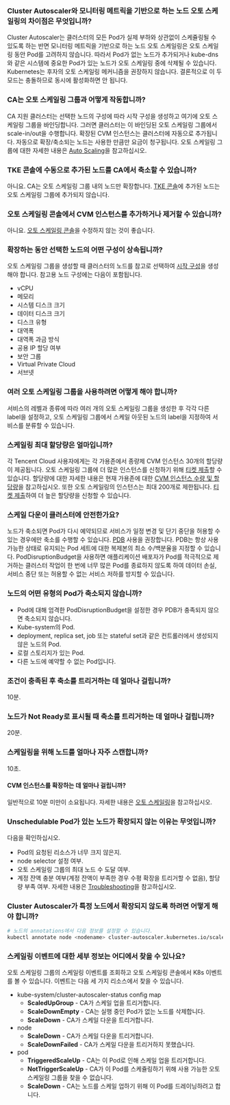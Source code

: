 ### Cluster Autoscaler와 모니터링 메트릭을 기반으로 하는 노드 오토 스케일링의 차이점은 무엇입니까?

Cluster Autoscaler는 클러스터의 모든 Pod가 실제 부하와 상관없이 스케쥴링될 수 있도록 하는 반면 모니터링 메트릭을 기반으로 하는 노드 오토 스케일링은 오토 스케일링 동안 Pod를 고려하지 않습니다. 따라서 Pod가 없는 노드가 추가되거나 kube-dns와 같은 시스템에 중요한 Pod가 있는 노드가 오토 스케일링 중에 삭제될 수 있습니다. Kubernetes는 후자의 오토 스케일링 메커니즘을 권장하지 않습니다. 결론적으로 이 두 모드는 충돌하므로 동시에 활성화하면 안 됩니다.

### CA는 오토 스케일링 그룹과 어떻게 작동합니까?

CA 지원 클러스터는 선택한 노드의 구성에 따라 시작 구성을 생성하고 여기에 오토 스케일링 그룹을 바인딩합니다. 그러면 클러스터는 이 바인딩된 오토 스케일링 그룹에서 scale-in/out을 수행합니다. 확장된 CVM 인스턴스는 클러스터에 자동으로 추가됩니다. 자동으로 확장/축소되는 노드는 사용한 만큼만 요금이 청구됩니다. 오토 스케일링 그룹에 대한 자세한 내용은 [Auto Scaling](https://intl.cloud.tencent.com/document/product/377)을 참고하십시오.

### TKE 콘솔에 수동으로 추가된 노드를 CA에서 축소할 수 있습니까?

아니요. CA는 오토 스케일링 그룹 내의 노드만 확장합니다. [TKE 콘솔](https://console.cloud.tencent.com/tke2)에 추가된 노드는 오토 스케일링 그룹에 추가되지 않습니다.

### 오토 스케일링 콘솔에서 CVM 인스턴스를 추가하거나 제거할 수 있습니까?

아니요. [오토 스케일링 콘솔](https://console.cloud.tencent.com/autoscaling)을 수정하지 않는 것이 좋습니다.

### 확장하는 동안 선택한 노드의 어떤 구성이 상속됩니까?

오토 스케일링 그룹을 생성할 때 클러스터의 노드를 참고로 선택하여 [시작 구성](https://intl.cloud.tencent.com/document/product/377/8543)을 생성해야 합니다. 참고용 노드 구성에는 다음이 포함됩니다.
 - vCPU
 - 메모리
 - 시스템 디스크 크기
 - 데이터 디스크 크기
 - 디스크 유형
 - 대역폭
 - 대역폭 과금 방식
 - 공용 IP 할당 여부
 - 보안 그룹
 - Virtual Private Cloud
 - 서브넷

### 여러 오토 스케일링 그룹을 사용하려면 어떻게 해야 합니까?

서비스의 레벨과 종류에 따라 여러 개의 오토 스케일링 그룹을 생성한 후 각각 다른 label을 설정하고, 오토 스케일링 그룹에서 스케일 아웃된 노드의 label을 지정하여 서비스를 분류할 수 있습니다.

### 스케일링 최대 할당량은 얼마입니까?

각 Tencent Cloud 사용자에게는 각 가용존에서 종량제 CVM 인스턴스 30개의 할당량이 제공됩니다. 오토 스케일링 그룹에 더 많은 인스턴스를 신청하기 위해 [티켓 제출](https://console.cloud.tencent.com/workorder/category)할 수 있습니다.
할당량에 대한 자세한 내용은 현재 가용존에 대한 [CVM 인스턴스 수량 및 할당량](https://console.cloud.tencent.com/cvm/overview)을 참고하십시오. 또한 오토 스케일링의 인스턴스는 최대 200개로 제한됩니다. [티켓 제출](https://console.cloud.tencent.com/workorder/category)하여 더 높은 할당량을 신청할 수 있습니다.

### 스케일 다운이 클러스터에 안전한가요?

노드가 축소되면 Pod가 다시 예약되므로 서비스가 일정 변경 및 단기 중단을 허용할 수 있는 경우에만 축소를 수행할 수 있습니다. [PDB](https://kubernetes.io/docs/tasks/run-application/configure-pdb/) 사용을 권장합니다. PDB는 항상 사용 가능한 상태로 유지되는 Pod 세트에 대한 복제본의 최소 수/백분율을 지정할 수 있습니다. PodDisruptionBudget을 사용하면 애플리케이션 배포자가 Pod를 적극적으로 제거하는 클러스터 작업이 한 번에 너무 많은 Pod를 종료하지 않도록 하여 데이터 손실, 서비스 중단 또는 허용할 수 없는 서비스 저하를 방지할 수 있습니다.

### 노드의 어떤 유형의 Pod가 축소되지 않습니까?

 - Pod에 대해 엄격한 PodDisruptionBudget을 설정한 경우 PDB가 충족되지 않으면 축소되지 않습니다.
 - Kube-system의 Pod.
 - deployment, replica set, job 또는 stateful set과 같은 컨트롤러에서 생성되지 않은 노드의 Pod.
 - 로컬 스토리지가 있는 Pod.
 - 다른 노드에 예약할 수 없는 Pod입니다.

### 조건이 충족된 후 축소를 트리거하는 데 얼마나 걸립니까?

10분.

### 노드가 Not Ready로 표시될 때 축소를 트리거하는 데 얼마나 걸립니까?

20분.

### 스케일링을 위해 노드를 얼마나 자주 스캔합니까?

10초.

#### CVM 인스턴스를 확장하는 데 얼마나 걸립니까?

일반적으로 10분 미만이 소요됩니다. 자세한 내용은 [오토 스케일링](https://intl.cloud.tencent.com/document/product/377)을 참고하십시오.

### Unschedulable Pod가 있는 노드가 확장되지 않는 이유는 무엇입니까?

다음을 확인하십시오.
- Pod의 요청된 리소스가 너무 크지 않은지.
- node selector 설정 여부.
- 오토 스케일링 그룹의 최대 노드 수 도달 여부.
- 계정 잔액 충분 여부(계정 잔액이 부족한 경우 수평 확장을 트리거할 수 없음), 할당량 부족 여부. 자세한 내용은 [Troubleshooting](https://intl.cloud.tencent.com/document/product/377/8626)을 참고하십시오.


### Cluster Autoscaler가 특정 노드에서 확장되지 않도록 하려면 어떻게 해야 합니까?

``` sh
# 노드의 annotations에서 다음 정보를 설정할 수 있습니다.
kubectl annotate node <nodename> cluster-autoscaler.kubernetes.io/scale-down-disabled=true
```


### 스케일링 이벤트에 대한 세부 정보는 어디에서 찾을 수 있나요?

오토 스케일링 그룹의 스케일링 이벤트를 조회하고 오토 스케일링 콘솔에서 K8s 이벤트를 볼 수 있습니다. 이벤트는 다음 세 가지 리소스에서 찾을 수 있습니다.
- kube-system/cluster-autoscaler-status config map
    - **ScaledUpGroup** - CA가 스케일 업을 트리거합니다.
    - **ScaleDownEmpty** - CA는 실행 중인 Pod가 없는 노드를 삭제합니다.
    - **ScaleDown** - CA가 스케일 다운을 트리거합니다.
- node
    - **ScaleDown** - CA가 스케일 다운을 트리거합니다.
    - **ScaleDownFailed** - CA가 스케일 다운을 트리거하지 못했습니다.
- pod
    - **TriggeredScaleUp** - CA는 이 Pod로 인해 스케일 업을 트리거합니다.
    - **NotTriggerScaleUp** - CA가 이 Pod를 스케쥴링하기 위해 사용 가능한 오토 스케일링 그룹을 찾을 수 없습니다.
    - **ScaleDown** - CA는 노드를 스케일 업하기 위해 이 Pod를 드레이닝하려고 합니다.


